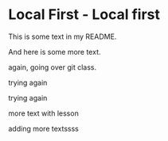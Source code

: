# Local First - Local first

This is some text in my README.

And here is some more text.

again, going over git class.

trying again

trying again

more text with lesson

adding more textssss